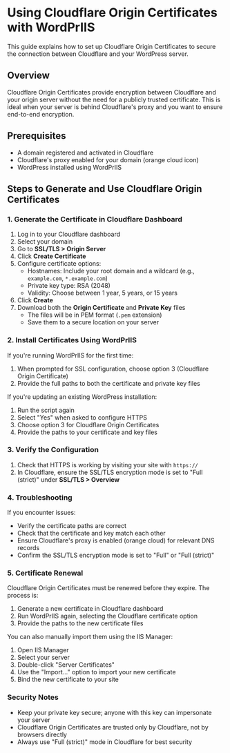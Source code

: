 # Using Cloudflare Origin Certificates with WordPrIIS

This guide explains how to set up Cloudflare Origin Certificates to secure the connection between Cloudflare and your WordPress server.

## Overview

Cloudflare Origin Certificates provide encryption between Cloudflare and your origin server without the need for a publicly trusted certificate. This is ideal when your server is behind Cloudflare's proxy and you want to ensure end-to-end encryption.

## Prerequisites

- A domain registered and activated in Cloudflare
- Cloudflare's proxy enabled for your domain (orange cloud icon)
- WordPress installed using WordPrIIS

## Steps to Generate and Use Cloudflare Origin Certificates

### 1. Generate the Certificate in Cloudflare Dashboard

1. Log in to your Cloudflare dashboard
2. Select your domain
3. Go to **SSL/TLS > Origin Server**
4. Click **Create Certificate**
5. Configure certificate options:
   - Hostnames: Include your root domain and a wildcard (e.g., `example.com`, `*.example.com`)
   - Private key type: RSA (2048)
   - Validity: Choose between 1 year, 5 years, or 15 years
6. Click **Create**
7. Download both the **Origin Certificate** and **Private Key** files
   - The files will be in PEM format (`.pem` extension)
   - Save them to a secure location on your server

### 2. Install Certificates Using WordPrIIS

If you're running WordPrIIS for the first time:

1. When prompted for SSL configuration, choose option 3 (Cloudflare Origin Certificate)
2. Provide the full paths to both the certificate and private key files

If you're updating an existing WordPress installation:

1. Run the script again
2. Select "Yes" when asked to configure HTTPS
3. Choose option 3 for Cloudflare Origin Certificates
4. Provide the paths to your certificate and key files

### 3. Verify the Configuration

1. Check that HTTPS is working by visiting your site with `https://`
2. In Cloudflare, ensure the SSL/TLS encryption mode is set to "Full (strict)" under **SSL/TLS > Overview**

### 4. Troubleshooting

If you encounter issues:

- Verify the certificate paths are correct
- Check that the certificate and key match each other
- Ensure Cloudflare's proxy is enabled (orange cloud) for relevant DNS records
- Confirm the SSL/TLS encryption mode is set to "Full" or "Full (strict)"

### 5. Certificate Renewal

Cloudflare Origin Certificates must be renewed before they expire. The process is:

1. Generate a new certificate in Cloudflare dashboard
2. Run WordPrIIS again, selecting the Cloudflare certificate option
3. Provide the paths to the new certificate files

You can also manually import them using the IIS Manager:

1. Open IIS Manager
2. Select your server
3. Double-click "Server Certificates"
4. Use the "Import..." option to import your new certificate
5. Bind the new certificate to your site

### Security Notes

- Keep your private key secure; anyone with this key can impersonate your server
- Cloudflare Origin Certificates are trusted only by Cloudflare, not by browsers directly
- Always use "Full (strict)" mode in Cloudflare for best security
